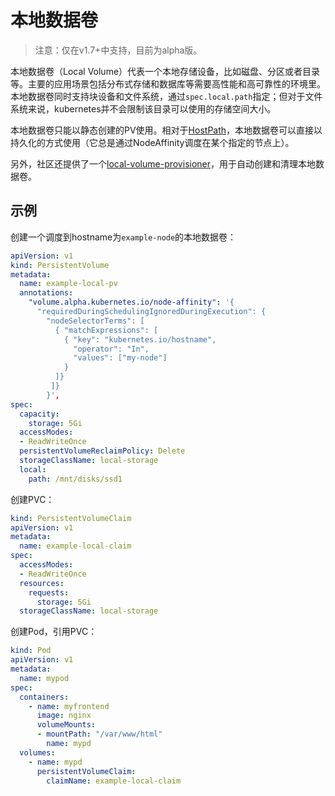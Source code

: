# 本地数据卷

> 注意：仅在v1.7+中支持，目前为alpha版。

本地数据卷（Local Volume）代表一个本地存储设备，比如磁盘、分区或者目录等。主要的应用场景包括分布式存储和数据库等需要高性能和高可靠性的环境里。本地数据卷同时支持块设备和文件系统，通过`spec.local.path`指定；但对于文件系统来说，kubernetes并不会限制该目录可以使用的存储空间大小。

本地数据卷只能以静态创建的PV使用。相对于[HostPath](volume.md#hostPath)，本地数据卷可以直接以持久化的方式使用（它总是通过NodeAffinity调度在某个指定的节点上）。

另外，社区还提供了一个[local-volume-provisioner](https://github.com/kubernetes-incubator/external-storage/tree/master/local-volume/provisioner)，用于自动创建和清理本地数据卷。

## 示例

创建一个调度到hostname为`example-node`的本地数据卷：

```yaml
apiVersion: v1
kind: PersistentVolume
metadata:
  name: example-local-pv
  annotations:
    "volume.alpha.kubernetes.io/node-affinity": '{
      "requiredDuringSchedulingIgnoredDuringExecution": {
        "nodeSelectorTerms": [
          { "matchExpressions": [
            { "key": "kubernetes.io/hostname",
              "operator": "In",
              "values": ["my-node"]
            }
          ]}
         ]}
        }',
spec:
  capacity:
    storage: 5Gi
  accessModes:
  - ReadWriteOnce
  persistentVolumeReclaimPolicy: Delete
  storageClassName: local-storage
  local:
    path: /mnt/disks/ssd1
```

创建PVC：

```yaml
kind: PersistentVolumeClaim
apiVersion: v1
metadata:
  name: example-local-claim
spec:
  accessModes:
  - ReadWriteOnce
  resources:
    requests:
      storage: 5Gi
  storageClassName: local-storage
```

创建Pod，引用PVC：

```yaml
kind: Pod
apiVersion: v1
metadata:
  name: mypod
spec:
  containers:
    - name: myfrontend
      image: nginx
      volumeMounts:
      - mountPath: "/var/www/html"
        name: mypd
  volumes:
    - name: mypd
      persistentVolumeClaim:
        claimName: example-local-claim
```
